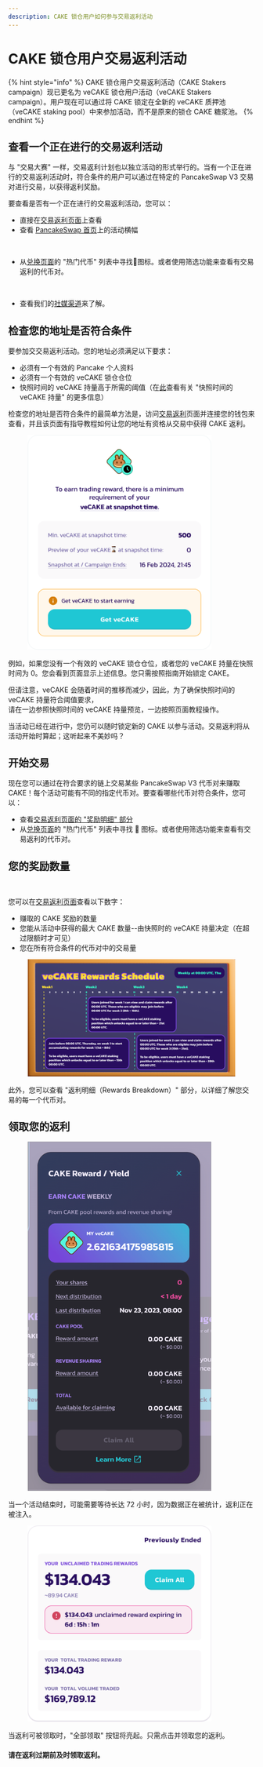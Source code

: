 ```yaml
---
description: CAKE 锁仓用户如何参与交易返利活动
---
```


# CAKE 锁仓用户交易返利活动

{% hint style="info" %}
CAKE 锁仓用户交易返利活动（CAKE Stakers campaign）现已更名为 veCAKE 锁仓用户活动（veCAKE Stakers campaign）。用户现在可以通过将 CAKE 锁定在全新的 veCAKE 质押池（veCAKE staking pool）中来参加活动，而不是原来的锁仓 CAKE 糖浆池。
{% endhint %}

## 查看一个正在进行的交易返利活动&#x20;

与 "交易大赛" 一样，交易返利计划也以独立活动的形式举行的。当有一个正在进行的交易返利活动时，符合条件的用户可以通过在特定的 PancakeSwap V3 交易对进行交易，以获得返利奖励。&#x20;

要查看是否有一个正在进行的交易返利活动，您可以：&#x20;

* 直接在[交易返利页面](https://pancakeswap.finance/trading-reward)上查看&#x20;
* 查看 [PancakeSwap 首页](https://pancakeswap.finance/)上的活动横幅

<figure><img src="../../../.gitbook/assets/rebate-homepage.png" alt=""><figcaption></figcaption></figure>

* 从[兑换页面](https://pancakeswap.finance/swap?showTradingReward=true)的 "热门代币" 列表中寻找💝图标。或者使用筛选功能来查看有交易返利的代币对。

<div align="left">

<figure><img src="../../../.gitbook/assets/trading-reward1.png" alt=""><figcaption></figcaption></figure>

</div>

* 查看我们的[社媒渠道](<../../../contact-us/telegram (1).md>)来了解。

## 检查您的地址是否符合条件&#x20;

要参加交交易返利活动。您的地址必须满足以下要求：&#x20;

* 必须有一个有效的 Pancake 个人资料&#x20;
* 必须有一个有效的 veCAKE 锁仓仓位&#x20;
* 快照时间的 veCAKE 持量高于所需的阈值（在[此](../jiao-yi-fan-li-faq.md#cake-suo-cang-yong-hu-huo-dong-chang-jian-wen-ti)查看有关 "快照时间的 veCAKE 持量" 的更多信息）

检查您的地址是否符合条件的最简单方法是，访问[交易返利](https://pancakeswap.finance/trading-reward)页面并连接您的钱包来查看，并且该页面有指导教程如何让您的地址有资格从交易中获得 CAKE 返利。&#x20;

<figure><img src="../../../.gitbook/assets/image (387).png" alt="" width="375"><figcaption></figcaption></figure>



例如，如果您没有一个有效的 veCAKE 锁仓仓位，或者您的 veCAKE 持量在快照时间为 0。您会看到页面显示上述信息。您只需按照指南开始锁定 CAKE。&#x20;

但请注意，veCAKE 会随着时间的推移而减少，因此，为了确保快照时间的 veCAKE 持量符合阈值要求，\
请在一边参照快照时间的 veCAKE 持量预览，一边按照页面教程操作。

当活动已经在进行中，您仍可以随时锁定新的 CAKE 以参与活动。交易返利将从活动开始时算起；这听起来不美妙吗？

## 开始交易&#x20;

现在您可以通过在符合要求的链上交易某些 PancakeSwap V3 代币对来赚取 CAKE！每个活动可能有不同的指定代币对。要查看哪些代币对符合条件，您可以：&#x20;

* 查看[交易返利页面的 "奖励明细" 部分 ](https://pancakeswap.finance/trading-reward#rewards-breakdown)
* 从[兑换页面](https://pancakeswap.finance/swap?showTradingReward=true)的 "热门代币" 列表中寻找 💝 图标。或者使用筛选功能来查看有交易返利的代币对。&#x20;

## 您的奖励数量

<div align="left">

<figure><img src="../../../.gitbook/assets/image (26).png" alt="" width="375"><figcaption></figcaption></figure>

</div>

您可以在[交易返利页面](https://pancakeswap.finance/trading-reward)查看以下数字：&#x20;

* 赚取的 CAKE 奖励的数量&#x20;
* 您能从活动中获得的最大 CAKE 数量--由快照时的 veCAKE 持量决定（在超过限额时才可见）&#x20;
* 您在所有符合条件的代币对中的交易量

<figure><img src="../../../.gitbook/assets/image (1) (1) (1) (1) (1) (1).png" alt=""><figcaption></figcaption></figure>

此外，您可以查看 "返利明细（Rewards Breakdown）" 部分，以详细了解您交易的每一个代币对。

## 领取您的返利

<div align="left">

<figure><img src="../../../.gitbook/assets/image (2) (1) (1) (1) (1).png" alt="" width="375"><figcaption></figcaption></figure>

</div>

当一个活动结束时，可能需要等待长达 72 小时，因为数据正在被统计，返利正在被注入。

<div align="left">

<figure><img src="../../../.gitbook/assets/image (3) (1) (1) (1).png" alt="" width="375"><figcaption></figcaption></figure>

</div>

当返利可被领取时，"全部领取" 按钮将亮起。只需点击并领取您的返利。&#x20;

#### 请在返利过期前及时领取返利。

